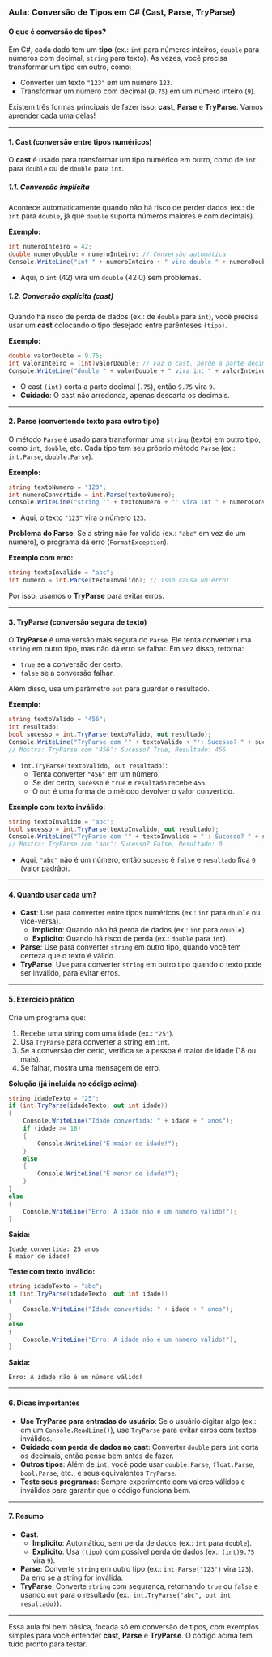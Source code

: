 ### **Aula: Conversão de Tipos em C# (Cast, Parse, TryParse)**

#### **O que é conversão de tipos?**
Em C#, cada dado tem um **tipo** (ex.: `int` para números inteiros, `double` para números com decimal, `string` para texto). Às vezes, você precisa transformar um tipo em outro, como:
- Converter um texto `"123"` em um número `123`.
- Transformar um número com decimal (`9.75`) em um número inteiro (`9`).

Existem três formas principais de fazer isso: **cast**, **Parse** e **TryParse**. Vamos aprender cada uma delas!

---

#### **1. Cast (conversão entre tipos numéricos)**
O **cast** é usado para transformar um tipo numérico em outro, como de `int` para `double` ou de `double` para `int`.

##### **1.1. Conversão implícita**
Acontece automaticamente quando não há risco de perder dados (ex.: de `int` para `double`, já que `double` suporta números maiores e com decimais).

**Exemplo:**
```csharp
int numeroInteiro = 42;
double numeroDouble = numeroInteiro; // Conversão automática
Console.WriteLine("int " + numeroInteiro + " vira double " + numeroDouble); // Mostra: int 42 vira double 42
```

- Aqui, o `int` (42) vira um `double` (42.0) sem problemas.

##### **1.2. Conversão explícita (cast)**
Quando há risco de perda de dados (ex.: de `double` para `int`), você precisa usar um **cast** colocando o tipo desejado entre parênteses `(tipo)`.

**Exemplo:**
```csharp
double valorDouble = 9.75;
int valorInteiro = (int)valorDouble; // Faz o cast, perde a parte decimal
Console.WriteLine("double " + valorDouble + " vira int " + valorInteiro); // Mostra: double 9.75 vira int 9
```

- O cast `(int)` corta a parte decimal (`.75`), então `9.75` vira `9`.
- **Cuidado**: O cast não arredonda, apenas descarta os decimais.

---

#### **2. Parse (convertendo texto para outro tipo)**
O método `Parse` é usado para transformar uma `string` (texto) em outro tipo, como `int`, `double`, etc. Cada tipo tem seu próprio método `Parse` (ex.: `int.Parse`, `double.Parse`).

**Exemplo:**
```csharp
string textoNumero = "123";
int numeroConvertido = int.Parse(textoNumero);
Console.WriteLine("string '" + textoNumero + "' vira int " + numeroConvertido); // Mostra: string '123' vira int 123
```

- Aqui, o texto `"123"` vira o número `123`.

**Problema do Parse**:
Se a string não for válida (ex.: `"abc"` em vez de um número), o programa dá erro (`FormatException`).

**Exemplo com erro:**
```csharp
string textoInvalido = "abc";
int numero = int.Parse(textoInvalido); // Isso causa um erro!
```

Por isso, usamos o **TryParse** para evitar erros.

---

#### **3. TryParse (conversão segura de texto)**
O **TryParse** é uma versão mais segura do `Parse`. Ele tenta converter uma `string` em outro tipo, mas não dá erro se falhar. Em vez disso, retorna:
- `true` se a conversão der certo.
- `false` se a conversão falhar.

Além disso, usa um parâmetro `out` para guardar o resultado.

**Exemplo:**
```csharp
string textoValido = "456";
int resultado;
bool sucesso = int.TryParse(textoValido, out resultado);
Console.WriteLine("TryParse com '" + textoValido + "': Sucesso? " + sucesso + ", Resultado: " + resultado);
// Mostra: TryParse com '456': Sucesso? True, Resultado: 456
```

- `int.TryParse(textoValido, out resultado)`:
  - Tenta converter `"456"` em um número.
  - Se der certo, `sucesso` é `true` e `resultado` recebe `456`.
  - O `out` é uma forma de o método devolver o valor convertido.

**Exemplo com texto inválido:**
```csharp
string textoInvalido = "abc";
bool sucesso = int.TryParse(textoInvalido, out resultado);
Console.WriteLine("TryParse com '" + textoInvalido + "': Sucesso? " + sucesso + ", Resultado: " + resultado);
// Mostra: TryParse com 'abc': Sucesso? False, Resultado: 0
```

- Aqui, `"abc"` não é um número, então `sucesso` é `false` e `resultado` fica `0` (valor padrão).

---

#### **4. Quando usar cada um?**
- **Cast**: Use para converter entre tipos numéricos (ex.: `int` para `double` ou vice-versa).
  - **Implícito**: Quando não há perda de dados (ex.: `int` para `double`).
  - **Explícito**: Quando há risco de perda (ex.: `double` para `int`).
- **Parse**: Use para converter `string` em outro tipo, quando você tem certeza que o texto é válido.
- **TryParse**: Use para converter `string` em outro tipo quando o texto pode ser inválido, para evitar erros.

---

#### **5. Exercício prático**
Crie um programa que:
1. Recebe uma string com uma idade (ex.: `"25"`).
2. Usa `TryParse` para converter a string em `int`.
3. Se a conversão der certo, verifica se a pessoa é maior de idade (18 ou mais).
4. Se falhar, mostra uma mensagem de erro.

**Solução (já incluída no código acima):**
```csharp
string idadeTexto = "25";
if (int.TryParse(idadeTexto, out int idade))
{
    Console.WriteLine("Idade convertida: " + idade + " anos");
    if (idade >= 18)
    {
        Console.WriteLine("É maior de idade!");
    }
    else
    {
        Console.WriteLine("É menor de idade!");
    }
}
else
{
    Console.WriteLine("Erro: A idade não é um número válido!");
}
```

**Saída:**
```
Idade convertida: 25 anos
É maior de idade!
```

**Teste com texto inválido:**
```csharp
string idadeTexto = "abc";
if (int.TryParse(idadeTexto, out int idade))
{
    Console.WriteLine("Idade convertida: " + idade + " anos");
}
else
{
    Console.WriteLine("Erro: A idade não é um número válido!");
}
```

**Saída:**
```
Erro: A idade não é um número válido!
```

---

#### **6. Dicas importantes**
- **Use TryParse para entradas do usuário**: Se o usuário digitar algo (ex.: em um `Console.ReadLine()`), use `TryParse` para evitar erros com textos inválidos.
- **Cuidado com perda de dados no cast**: Converter `double` para `int` corta os decimais, então pense bem antes de fazer.
- **Outros tipos**: Além de `int`, você pode usar `double.Parse`, `float.Parse`, `bool.Parse`, etc., e seus equivalentes `TryParse`.
- **Teste seus programas**: Sempre experimente com valores válidos e inválidos para garantir que o código funciona bem.

---

#### **7. Resumo**
- **Cast**:
  - **Implícito**: Automático, sem perda de dados (ex.: `int` para `double`).
  - **Explícito**: Usa `(tipo)` com possível perda de dados (ex.: `(int)9.75` vira `9`).
- **Parse**: Converte `string` em outro tipo (ex.: `int.Parse("123")` vira `123`). Dá erro se a string for inválida.
- **TryParse**: Converte `string` com segurança, retornando `true` ou `false` e usando `out` para o resultado (ex.: `int.TryParse("abc", out int resultado)`).

---

Essa aula foi bem básica, focada só em conversão de tipos, com exemplos simples para você entender **cast**, **Parse** e **TryParse**. O código acima tem tudo pronto para testar. 